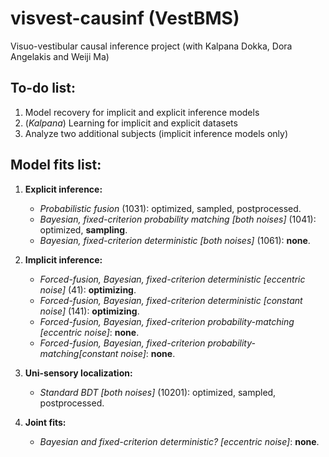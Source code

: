 # visvest-causinf (VestBMS)

Visuo-vestibular causal inference project (with Kalpana Dokka, Dora Angelakis and Weiji Ma)

## To-do list:

  1. Model recovery for implicit and explicit inference models
  2. (*Kalpana*) Learning for implicit and explicit datasets
  3. Analyze two additional subjects (implicit inference models only)
  
## Model fits list:

  1. **Explicit inference:**
     - *Probabilistic fusion* (1031): optimized, sampled, postprocessed.
     - *Bayesian, fixed-criterion probability matching [both noises]* (1041): optimized, **sampling**.
     - *Bayesian, fixed-criterion deterministic [both noises]* (1061): **none**.

  2. **Implicit inference:**
     - *Forced-fusion, Bayesian, fixed-criterion deterministic [eccentric noise]* (41): **optimizing**.
     - *Forced-fusion, Bayesian, fixed-criterion deterministic [constant noise]* (141): **optimizing**.
     - *Forced-fusion, Bayesian, fixed-criterion probability-matching [eccentric noise]*: **none**.
     - *Forced-fusion, Bayesian, fixed-criterion probability-matching[constant noise]*: **none**.

  3. **Uni-sensory localization:**
     - *Standard BDT [both noises]* (10201): optimized, sampled, postprocessed.

  4. **Joint fits:**
     - *Bayesian and fixed-criterion deterministic? [eccentric noise]*: **none**.

